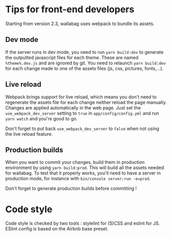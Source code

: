 # Tips for front-end developers

Starting from version 2.3, wallabag uses webpack to bundle its assets.

## Dev mode

If the server runs in dev mode, you need to run `yarn build:dev` to
generate the outputted javascript files for each theme. These are named
`%theme%.dev.js` and are ignored by git. You need to relaunch
`yarn build:dev` for each change made to one of the assets files
(js, css, pictures, fonts,...).

## Live reload

Webpack brings support for live reload, which means you don't need to
regenerate the assets file for each change neither reload the page
manually. Changes are applied automatically in the web page. Just set
the `use_webpack_dev_server` setting to `true` in
`app/config/config.yml` and run `yarn watch` and you're good to go.

Don't forget to put back `use_webpack_dev_server` to `false` when not
using the live reload feature.


## Production builds

When you want to commit your changes, build them in production
environment by using `yarn build:prod`. This will build all the
assets needed for wallabag. To test that it properly works, you'll need
to have a server in production mode, for instance with
`bin/console server:run -e=prod`.

Don't forget to generate production builds before committing !

# Code style

Code style is checked by two tools : stylelint for (S)CSS and eslint for
JS. ESlint config is based on the Airbnb base preset.
